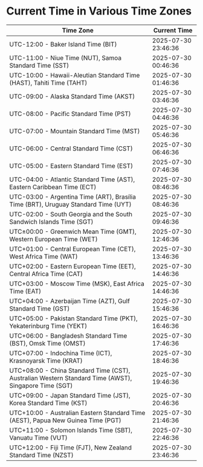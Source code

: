 # Current Time in Various Time Zones

| Time Zone | Current Time |
|-----------|--------------|
| UTC-12:00 - Baker Island Time (BIT) | 2025-07-30 23:46:36 |
| UTC-11:00 - Niue Time (NUT), Samoa Standard Time (SST) | 2025-07-30 00:46:36 |
| UTC-10:00 - Hawaii-Aleutian Standard Time (HAST), Tahiti Time (TAHT) | 2025-07-30 01:46:36 |
| UTC-09:00 - Alaska Standard Time (AKST) | 2025-07-30 03:46:36 |
| UTC-08:00 - Pacific Standard Time (PST) | 2025-07-30 04:46:36 |
| UTC-07:00 - Mountain Standard Time (MST) | 2025-07-30 05:46:36 |
| UTC-06:00 - Central Standard Time (CST) | 2025-07-30 06:46:36 |
| UTC-05:00 - Eastern Standard Time (EST) | 2025-07-30 07:46:36 |
| UTC-04:00 - Atlantic Standard Time (AST), Eastern Caribbean Time (ECT) | 2025-07-30 08:46:36 |
| UTC-03:00 - Argentina Time (ART), Brasília Time (BRT), Uruguay Standard Time (UYT) | 2025-07-30 08:46:36 |
| UTC-02:00 - South Georgia and the South Sandwich Islands Time (SGT) | 2025-07-30 09:46:36 |
| UTC±00:00 - Greenwich Mean Time (GMT), Western European Time (WET) | 2025-07-30 12:46:36 |
| UTC+01:00 - Central European Time (CET), West Africa Time (WAT) | 2025-07-30 13:46:36 |
| UTC+02:00 - Eastern European Time (EET), Central Africa Time (CAT) | 2025-07-30 14:46:36 |
| UTC+03:00 - Moscow Time (MSK), East Africa Time (EAT) | 2025-07-30 14:46:36 |
| UTC+04:00 - Azerbaijan Time (AZT), Gulf Standard Time (GST) | 2025-07-30 15:46:36 |
| UTC+05:00 - Pakistan Standard Time (PKT), Yekaterinburg Time (YEKT) | 2025-07-30 16:46:36 |
| UTC+06:00 - Bangladesh Standard Time (BST), Omsk Time (OMST) | 2025-07-30 17:46:36 |
| UTC+07:00 - Indochina Time (ICT), Krasnoyarsk Time (KRAT) | 2025-07-30 18:46:36 |
| UTC+08:00 - China Standard Time (CST), Australian Western Standard Time (AWST), Singapore Time (SGT) | 2025-07-30 19:46:36 |
| UTC+09:00 - Japan Standard Time (JST), Korea Standard Time (KST) | 2025-07-30 20:46:36 |
| UTC+10:00 - Australian Eastern Standard Time (AEST), Papua New Guinea Time (PGT) | 2025-07-30 21:46:36 |
| UTC+11:00 - Solomon Islands Time (SBT), Vanuatu Time (VUT) | 2025-07-30 22:46:36 |
| UTC+12:00 - Fiji Time (FJT), New Zealand Standard Time (NZST) | 2025-07-30 23:46:36 |
